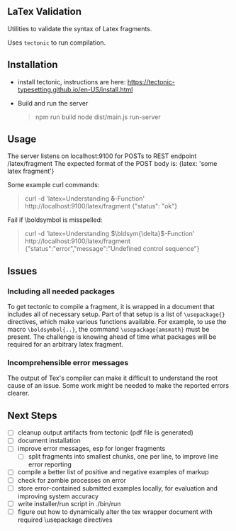 ## LaTex Validation
Utilities to validate the syntax of Latex fragments.

Uses `tectonic` to run compilation.

## Installation
- install tectonic, instructions are here:
   https://tectonic-typesetting.github.io/en-US/install.html

- Build and run the server
    > npm run build
    > node dist/main.js run-server


## Usage
The server listens on localhost:9100 for POSTs to REST endpoint /latex/fragment
The expected format of the POST body is: {latex: 'some latex fragment'}

Some example curl commands:

> curl -d 'latex=Understanding $\boldsymbol{\delta}$-Function' http://localhost:9100/latex/fragment
> {"status": "ok"}

Fail if \boldsymbol is misspelled:
> curl -d 'latex=Understanding $\bldsym{\delta}$-Function' http://localhost:9100/latex/fragment
> {"status":"error","message":"Undefined control sequence"}


## Issues

### Including all needed packages
To get tectonic to compile a fragment, it is wrapped in a document that includes
all  of  necessary setup.  Part  of  that setup  is  a  list of  `\usepackage{}`
directives,  which make  various functions  available. For  example, to  use the
macro `\boldsymbol{..}`, the command `\usepackage{amsmath}` must be present. The
challenge  is knowing  ahead  of time  what  packages will  be  required for  an
arbitrary latex fragment.


### Incomprehensible error messages
The output of Tex's compiler can make  it difficult to understand the root cause
of an issue. Some work might be needed to make the reported errors clearer.


## Next Steps
- [ ] cleanup output artifacts from tectonic (pdf file is generated)
- [ ] document installation
- [ ] improve error messages, esp for longer fragments
    - [ ] split fragments into smallest chunks, one per line, to improve line error reporting
- [ ] compile a better list of positive and negative examples of markup
- [ ] check for zombie processes on error
- [ ] store error-contained submitted examples locally, for evaluation and improving system accuracy
- [ ] write installer/run script in ./bin/run
- [ ] figure out how to dynamically alter the tex wrapper  document with required \usepackage directives
